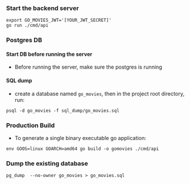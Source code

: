 ### Start the backend server

```
export GO_MOVIES_JWT='[YOUR_JWT_SECRET]'
go run ./cmd/api
```

### Postgres DB

#### Start DB before running the server

- Before running the server, make sure the postgres is running

#### SQL dump

- create a database named `go_movies`, then in the project root directory, run:

```
psql -d go_movies -f sql_dump/go_movies.sql
```

### Production Build

- To generate a single binary executable go application:

```
env GOOS=linux GOARCH=amd64 go build -o gomovies ./cmd/api
```

### Dump the existing database

```
pg_dump  --no-owner go_movies > go_movies.sql
```
